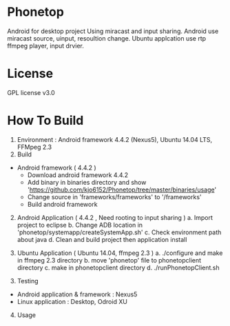 Phonetop
========
Android for desktop project Using miracast and input sharing.
Android use miracast source, uinput, resoultion change.
Ubuntu applcation use rtp ffmpeg player, input drvier.

License
========
GPL license v3.0

How To Build
========
1. Environment : Android framework 4.4.2 (Nexus5), Ubuntu 14.04 LTS, FFMpeg 2.3
2. Build
 - Android framework ( 4.4.2 )
   - Download android framework 4.4.2
   - Add binary in binaries directory and show 'https://github.com/kjo6152/Phonetop/tree/master/binaries/usage'
   - Change source in 'frameworks/frameworks' to '<AOSP>/frameworks'
   - Build android framework

 2) Android Application ( 4.4.2 , Need rooting to input sharing )
   a. Import project to eclipse
   b. Change ADB location in 'phonetop/systemapp/createSystemApp.sh'
   c. Check environment path about java
   d. Clean and build project then application install
   
 3) Ubuntu Application ( Ubuntu 14.04, ffmpeg 2.3 )
   a. ./configure and make in ffmpeg 2.3 directory
   b. move 'phonetop' file to phonetopclient directory
   c. make in phonetopclient directory
   d. ./runPhonetopClient.sh
 
3. Testing
 - Android application & framework : Nexus5
 - Linux application : Desktop, Odroid XU 

4. Usage
